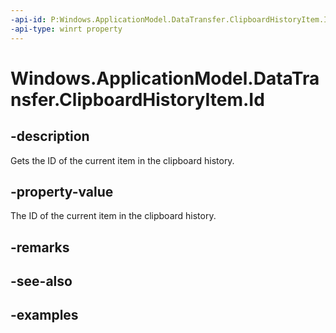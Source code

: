 ```yaml
---
-api-id: P:Windows.ApplicationModel.DataTransfer.ClipboardHistoryItem.Id
-api-type: winrt property
---
```


<!-- Property syntax.
public string Id { get; }
-->

# Windows.ApplicationModel.DataTransfer.ClipboardHistoryItem.Id

## -description
Gets the ID of the current item in the clipboard history.

## -property-value
The ID of the current item in the clipboard history.

## -remarks

## -see-also

## -examples
